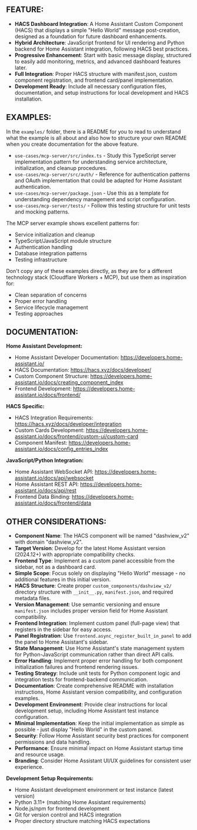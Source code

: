 ## FEATURE:

- **HACS Dashboard Integration**: A Home Assistant Custom Component (HACS) that displays a simple "Hello World" message post-creation, designed as a foundation for future dashboard enhancements.
- **Hybrid Architecture**: JavaScript frontend for UI rendering and Python backend for Home Assistant integration, following HACS best practices.
- **Progressive Enhancement**: Start with basic message display, structured to easily add monitoring, metrics, and advanced dashboard features later.
- **Full Integration**: Proper HACS structure with manifest.json, custom component registration, and frontend card/panel implementation.
- **Development Ready**: Include all necessary configuration files, documentation, and setup instructions for local development and HACS installation.

## EXAMPLES:

In the `examples/` folder, there is a README for you to read to understand what the example is all about and also how to structure your own README when you create documentation for the above feature.

- `use-cases/mcp-server/src/index.ts` - Study this TypeScript server implementation pattern for understanding service architecture, initialization, and cleanup procedures.
- `use-cases/mcp-server/src/auth/` - Reference for authentication patterns and OAuth implementation that could be adapted for Home Assistant authentication.
- `use-cases/mcp-server/package.json` - Use this as a template for understanding dependency management and script configuration.
- `use-cases/mcp-server/tests/` - Follow this testing structure for unit tests and mocking patterns.

The MCP server example shows excellent patterns for:
- Service initialization and cleanup
- TypeScript/JavaScript module structure
- Authentication handling
- Database integration patterns
- Testing infrastructure

Don't copy any of these examples directly, as they are for a different technology stack (Cloudflare Workers + MCP), but use them as inspiration for:
- Clean separation of concerns
- Proper error handling
- Service lifecycle management
- Testing approaches

## DOCUMENTATION:

**Home Assistant Development:**
- Home Assistant Developer Documentation: https://developers.home-assistant.io/
- HACS Documentation: https://hacs.xyz/docs/developer/
- Custom Component Structure: https://developers.home-assistant.io/docs/creating_component_index
- Frontend Development: https://developers.home-assistant.io/docs/frontend/

**HACS Specific:**
- HACS Integration Requirements: https://hacs.xyz/docs/developer/integration
- Custom Cards Development: https://developers.home-assistant.io/docs/frontend/custom-ui/custom-card
- Component Manifest: https://developers.home-assistant.io/docs/config_entries_index

**JavaScript/Python Integration:**
- Home Assistant WebSocket API: https://developers.home-assistant.io/docs/api/websocket
- Home Assistant REST API: https://developers.home-assistant.io/docs/api/rest
- Frontend Data Binding: https://developers.home-assistant.io/docs/frontend/data

## OTHER CONSIDERATIONS:

- **Component Name**: The HACS component will be named "dashview_v2" with domain "dashview_v2".
- **Target Version**: Develop for the latest Home Assistant version (2024.12+) with appropriate compatibility checks.
- **Frontend Type**: Implement as a custom panel accessible from the sidebar, not as a dashboard card.
- **Simple Scope**: Focus solely on displaying "Hello World" message - no additional features in this initial version.
- **HACS Structure**: Create proper `custom_components/dashview_v2/` directory structure with `__init__.py`, `manifest.json`, and required metadata files.
- **Version Management**: Use semantic versioning and ensure `manifest.json` includes proper version field for Home Assistant compatibility.
- **Frontend Integration**: Implement custom panel (full-page view) that registers in the sidebar for easy access.
- **Panel Registration**: Use `frontend.async_register_built_in_panel` to add the panel to Home Assistant's sidebar.
- **State Management**: Use Home Assistant's state management system for Python-JavaScript communication rather than direct API calls.
- **Error Handling**: Implement proper error handling for both component initialization failures and frontend rendering issues.
- **Testing Strategy**: Include unit tests for Python component logic and integration tests for frontend-backend communication.
- **Documentation**: Create comprehensive README with installation instructions, Home Assistant version compatibility, and configuration examples.
- **Development Environment**: Provide clear instructions for local development setup, including Home Assistant test instance configuration.
- **Minimal Implementation**: Keep the initial implementation as simple as possible - just display "Hello World" in the custom panel.
- **Security**: Follow Home Assistant security best practices for component permissions and data handling.
- **Performance**: Ensure minimal impact on Home Assistant startup time and resource usage.
- **Branding**: Consider Home Assistant UI/UX guidelines for consistent user experience.

**Development Setup Requirements:**
- Home Assistant development environment or test instance (latest version)
- Python 3.11+ (matching Home Assistant requirements)
- Node.js/npm for frontend development
- Git for version control and HACS integration
- Proper directory structure matching HACS expectations